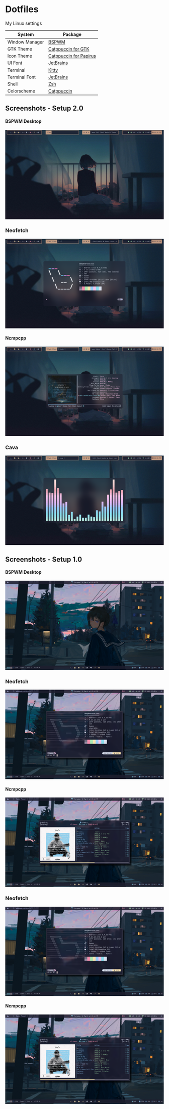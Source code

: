 # Dotfiles
My Linux settings

| System              | Package |
| ------------------- | ------------------------------------------------------------------------------------------------------------- |
| Window Manager      | [BSPWM](https://github.com/baskerville/bspwm)                                                                 |
| GTK Theme           | [Catppuccin for GTK](https://github.com/catppuccin/gtk)                                                       |
| Icon Theme          | [Catppuccin for Papirus](https://github.com/catppuccin/papirus-folders)                                       |
| UI Font             | [JetBrains](https://www.jetbrains.com/es-es/lp/mono/)                                                         | 
| Terminal            | [Kitty](https://sw.kovidgoyal.net/kitty/)                                                                     |
| Terminal Font       | [JetBrains](https://www.jetbrains.com/es-es/lp/mono/)                                                         |
| Shell               | [Zsh](https://www.zsh.org/)                                                                                   |
| Colorscheme         | [Catppuccin](https://github.com/catppuccin/catppuccin)                                                        |



## Screenshots - Setup 2.0 

#### BSPWM Desktop
![Desktop BSPWM](https://raw.githubusercontent.com/MoisesMP/dotfiles/main/Screenshots-2.0/desktop.png)

### Neofetch
![Desktop BSPWM](https://raw.githubusercontent.com/MoisesMP/dotfiles/main/Screenshots-2.0/neofetch.png)

#### Ncmpcpp
![Desktop BSPWM](https://raw.githubusercontent.com/MoisesMP/dotfiles/main/Screenshots-2.0/ncmpcpp.png)

### Cava
![Desktop BSPWM](https://raw.githubusercontent.com/MoisesMP/dotfiles/main/Screenshots-2.0/cava.png)


## Screenshots - Setup 1.0 

#### BSPWM Desktop
![Desktop BSPWM](https://raw.githubusercontent.com/MoisesMP/dotfiles/main/Screenshots-1.0/desktop.png)

### Neofetch
![Desktop BSPWM](https://raw.githubusercontent.com/MoisesMP/dotfiles/main/Screenshots-1.0/neofetch.png)

#### Ncmpcpp
![Desktop BSPWM](https://raw.githubusercontent.com/MoisesMP/dotfiles/main/Screenshots-1.0/ncmpcpp.png)

### Neofetch
![Desktop BSPWM](https://raw.githubusercontent.com/MoisesMP/dotfiles/main/Screenshots-1.0/neofetch.png)

#### Ncmpcpp
![Desktop BSPWM](https://raw.githubusercontent.com/MoisesMP/dotfiles/main/Screenshots-1.0/ncmpcpp.png)
